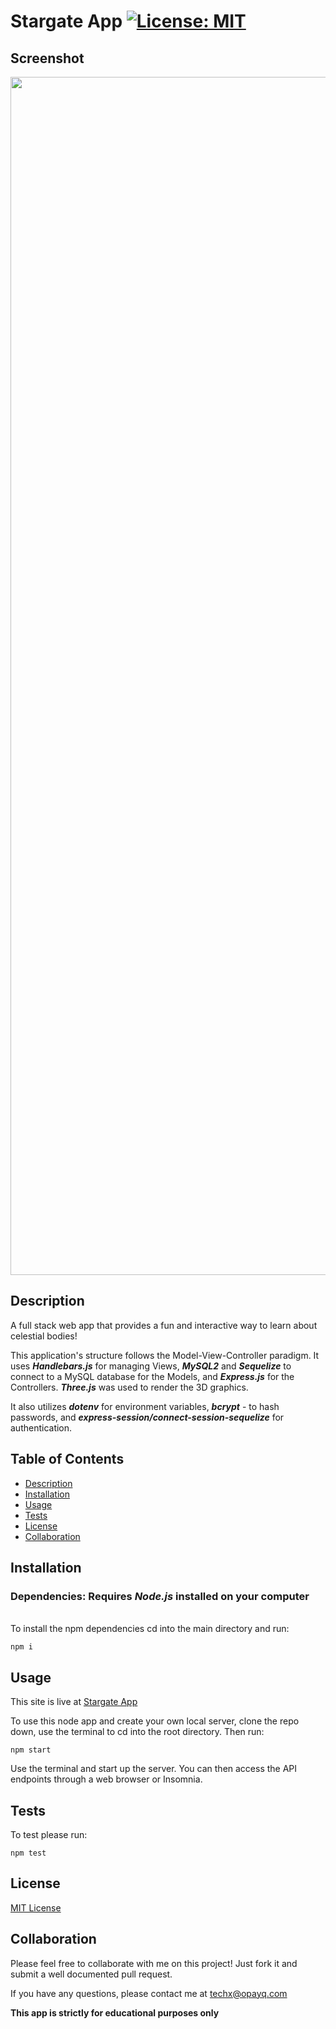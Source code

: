 # Stargate App [![License: MIT](https://img.shields.io/badge/License-MIT-yellow.svg)](https://opensource.org/licenses/MIT)

## Screenshot

<a href="[https://stargate.up.railway.app/](https://stargateapp.onrender.com/)" target="_blank"><div align="center"><img width="1917" alt="Stargate screenshot" src="https://user-images.githubusercontent.com/70029654/129402066-f0e4ba5b-355b-4c95-b077-ad30e95dd7dc.png">
</div></a>

## Description

A full stack web app that provides a fun and interactive way to learn about celestial bodies!

This application's structure follows the Model-View-Controller paradigm. It uses **_Handlebars.js_** for managing Views, **_MySQL2_** and **_Sequelize_** to connect to a MySQL database for the Models, and **_Express.js_** for the Controllers. **_Three.js_** was used to render the 3D graphics.

It also utilizes **_dotenv_** for environment variables, **_bcrypt_** - to hash passwords, and **_express-session/connect-session-sequelize_** for authentication.

## Table of Contents

- [Description](#Description)
- [Installation](#Installation)
- [Usage](#Usage)
- [Tests](#Tests)
- [License](#License)
- [Collaboration](#Collaboration)

## Installation

### Dependencies: **Requires** **_Node.js_** installed on your computer

\
To install the npm dependencies cd into the main directory and run:

```
npm i
```

## Usage

This site is live at [Stargate App](https://stargateapp.onrender.com/)

To use this node app and create your own local server, clone the repo down, use the terminal to cd into the root directory. Then run:

```
npm start
```

Use the terminal and start up the server. You can then access the API endpoints through a web browser or Insomnia.

## Tests

To test please run:

```
npm test
```

## License

[MIT License](https://opensource.org/licenses/MIT)

## Collaboration

Please feel free to collaborate with me on this project! Just fork it and submit a well documented pull request.

If you have any questions, please contact me at techx@opayq.com

**This app is strictly for educational purposes only**
